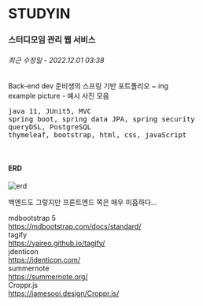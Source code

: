 # STUDYIN
### 스터디모임 관리 웹 서비스
###### 최근 수정일 - 2022.12.01 03:38
Back-end dev 준비생의 스프링 기반 포트폴리오 ~ ing<br/>
example picture - 예시 사진 모음<br/>

<pre>
java 11, JUnit5, MVC
spring boot, spring data JPA, spring security
queryDSL, PostgreSQL
thymeleaf, bootstrap, html, css, javaScript
</pre>
<br/>

#### ERD
![erd](https://user-images.githubusercontent.com/68460507/205228422-f0f89e41-677b-45cd-9b21-572327fd9472.PNG)



백엔드도 그렇지만 프론트엔드 쪽은 매우 미흡하다...<br/>

mdbootstrap 5<br/>
https://mdbootstrap.com/docs/standard/<br/>
tagify<br/>
https://yaireo.github.io/tagify/<br/>
jdenticon<br/>
https://jdenticon.com/<br/>
summernote<br/>
https://summernote.org/<br/>
Croppr.js<br/>
https://jamesooi.design/Croppr.js/<br/>
